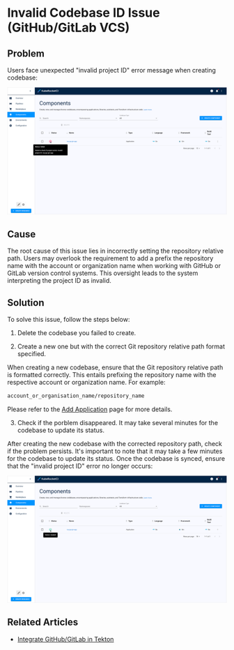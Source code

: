 # Invalid Codebase ID Issue (GitHub/GitLab VCS)

## Problem

Users face unexpected "invalid project ID" error message when creating codebase:

  ![Invalid project ID error](../../assets/operator-guide/invalid_codebase_name.png "Invalid project ID error")

## Cause

The root cause of this issue lies in incorrectly setting the repository relative path. Users may overlook the requirement to add a prefix the repository name with the account or organization name when working with GitHub or GitLab version control systems. This oversight leads to the system interpreting the project ID as invalid.

## Solution

To solve this issue, follow the steps below:

1. Delete the codebase you failed to create.

2. Create a new one but with the correct Git repository relative path format specified.

  When creating a new codebase, ensure that the Git repository relative path is formatted correctly. This entails prefixing the repository name with the respective account or organization name. For example:

  ```bash
  account_or_organisation_name/repository_name
  ```

  Please refer to the [Add Application](https://epam.github.io/edp-install/user-guide/add-application/) page for more details.

3. Check if the porblem disappeared. It may take several minutes for the codebase to update its status.

  After creating the new codebase with the corrected repository path, check if the problem persists. It's important to note that it may take a few minutes for the codebase to update its status. Once the codebase is synced, ensure that the "invalid project ID" error no longer occurs:

  ![Codebase created](../../assets/operator-guide/codebase_synced.png "Codebase created")

## Related Articles

* [Integrate GitHub/GitLab in Tekton](../../operator-guide/import-strategy-tekton.md)
